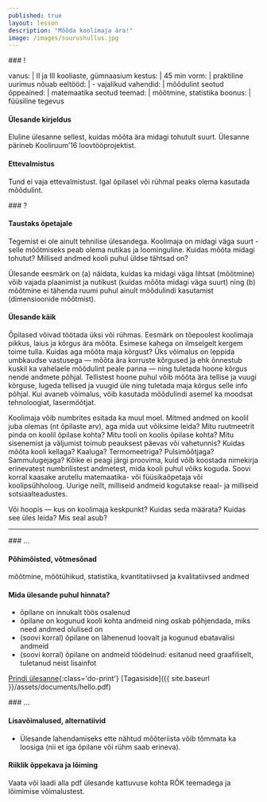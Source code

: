 ```yaml
---
published: true
layout: lesson
description: "Mõõda koolimaja ära!"
image: /images/suurushullus.jpg
---
```





<section class="section-bang">
### !

vanus: 				| II ja III kooliaste, gümnaasium
kestus: 			| 45 min
vorm: 				| praktiline uurimus
nõuab eeltööd:		| -
vajalikud vahendid:	| mõõdulint
seotud õppeained:	| matemaatika
seotud teemad:		| mõõtmine, statistika
boonus:				| füüsiline tegevus

#### Ülesande kirjeldus
Eluline ülesanne sellest, kuidas mõõta ära midagi tohutult suurt. Ülesanne pärineb Kooliruum’16 loovtööprojektist.

#### Ettevalmistus
Tund ei vaja ettevalmistust. Igal õpilasel või rühmal peaks olema kasutada mõõdulint.

</section>

<section class="section-question">
### ?

#### Taustaks õpetajale
Tegemist ei ole ainult tehnilise ülesandega. Koolimaja on midagi väga suurt - selle mõõtmiseks peab olema nutikas ja loominguline. Kuidas mõõta midagi tohutut? Millised andmed kooli puhul üldse tähtsad on?

Ülesande eesmärk on (a) näidata, kuidas ka midagi väga lihtsat (mõõtmine) võib vajada plaanimist ja nutikust (kuidas mõõta midagi väga suurt) ning (b) mõõtmine ei tähenda ruumi puhul ainult mõõdulindi kasutamist (dimensioonide mõõtmist).

#### Ülesande käik
Õpilased võivad töötada üksi või rühmas. Eesmärk on tõepoolest koolimaja pikkus, laius ja kõrgus ära mõõta. Esimese kahega on ilmselgelt kergem toime tulla. Kuidas aga mõõta maja kõrgust? Üks võimalus on leppida umbkaudse vastusega — mõõta ära korruste kõrgused ja ehk õnnestub kuskil ka vahelaele mõõdulint peale panna — ning tuletada hoone kõrgus nende andmete põhjal. Tellistest hoone puhul võib mõõta ära tellise ja vuugi kõrguse, lugeda tellised ja vuugid üle ning tuletada maja kõrgus selle info põhjal. Kui avaneb võimalus, võib kasutada mõõdulindi asemel ka moodsat tehnoloogiat, lasermõõtjat.

Koolimaja võib numbrites esitada ka muul moel. Mitmed andmed on koolil juba olemas (nt õpilaste arv), aga mida uut võiksime leida? Mitu ruutmeetrit pinda on koolil õpilase kohta? Mitu tooli on koolis õpilase kohta? Mitu sisenemist ja väljumist toimub peauksest päevas või vahetunnis? Kuidas mõõta kooli kellaga? Kaaluga? Termomeetriga? Pulsimõõtjaga? Sammulugejaga? Kõike ei peagi järgi proovima, kuid võib koostada nimekirja erinevatest numbrilistest andmetest, mida kooli puhul võiks koguda. Soovi korral kaasake arutellu matemaatika- või füüsikaõpetaja või koolipsühholoog. Uurige neilt, milliseid andmeid kogutakse reaal- ja milliseid sotsiaalteadustes.

Või hoopis — kus on koolimaja keskpunkt? Kuidas seda määrata? Kuidas see üles leida? Mis seal asub?

</section>

------

<section class="section-dots">
### ...

#### Põhimõisted, võtmesõnad
mõõtmine, mõõtühikud, statistika, kvantitatiivsed ja kvalitatiivsed andmed

#### Mida ülesande puhul hinnata?

+ õpilane on innukalt töös osalenud
+ õpilane on kogunud kooli kohta andmeid ning oskab põhjendada, miks need andmed olulised on
+ (soovi korral) õpilane on lähenenud loovalt ja kogunud ebatavalisi andmeid
+ (soovi korral) õpilane on andmeid töödelnud: esitanud need graafiliselt, tuletanud neist lisainfot

[Prindi ülesanne](){:class='do-print'}
[Tagasiside]({{ site.baseurl }}/assets/documents/hello.pdf)
</section>


<section class="section-background">
### ...

#### Lisavõimalused, alternatiivid

+ Ülesande lahendamiseks ette nähtud mõõteriista võib tõmmata ka loosiga (nii et iga õpilane või rühm saab erineva).

#### Riiklik õppekava ja lõiming
Vaata või laadi alla pdf ülesande kattuvuse kohta RÕK teemadega ja lõimimise võimalustest.

</section>
